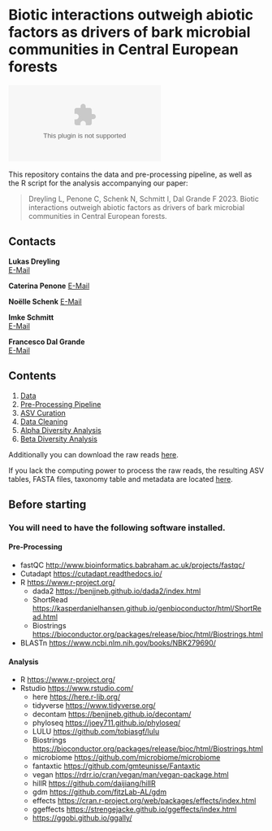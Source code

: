 # Biotic interactions outweigh abiotic factors as drivers of bark microbial communities in Central European forests 

![Important effects on beta diversity](https://github.com/LukDrey/bark_microbiome_drivers/blob/main/Figure4_effects_beta.eps)

This repository contains the data and pre-processing pipeline, as well as the R script for the analysis accompanying our paper: 

> Dreyling L, Penone C, Schenk N, Schmitt I, Dal Grande F 2023. Biotic interactions outweigh abiotic factors as drivers of bark microbial communities in Central European forests.

## Contacts

**Lukas Dreyling**  
[E-Mail](mailto:lukas.dreyling@senckenberg.de)  

**Caterina Penone**
[E-Mail](mailto:caterina.penone@unibe.ch)

**Noëlle Schenk**
[E-Mail](mailto:noelle.schenk@unibe.ch)

**Imke Schmitt**  
[E-Mail](mailto:imke.schmitt@senckenberg.de)  

**Francesco Dal Grande**  
[E-Mail](mailto:francesco.dalgrande@unipd.it)  

## Contents

1. [Data](Data)
2. [Pre-Processing Pipeline](00_Read_Processing_pipeline.txt)
3. [ASV Curation](01_ASV_Curation.R)
4. [Data Cleaning](02_Data_Cleaning.R)
5. [Alpha Diversity Analysis](03_Alpha_Diversity.R)
6. [Beta Diversity Analysis](04_Beta_Diversity.R)

Additionally you can download the raw reads [here](https://www.ncbi.nlm.nih.gov/bioproject/PRJNA932736).  

If you lack the computing power to process the raw reads, the resulting ASV tables, FASTA files, taxonomy table and metadata are located [here](Data).  

## Before starting

### You will need to have the following software installed.

#### Pre-Processing 
* fastQC http://www.bioinformatics.babraham.ac.uk/projects/fastqc/
* Cutadapt https://cutadapt.readthedocs.io/
* R https://www.r-project.org/
    - dada2 https://benjjneb.github.io/dada2/index.html
    - ShortRead https://kasperdanielhansen.github.io/genbioconductor/html/ShortRead.html
    - Biostrings https://bioconductor.org/packages/release/bioc/html/Biostrings.html
* BLASTn https://www.ncbi.nlm.nih.gov/books/NBK279690/

#### Analysis
* R https://www.r-project.org/
* Rstudio https://www.rstudio.com/
  - here https://here.r-lib.org/
  - tidyverse https://www.tidyverse.org/
  - decontam https://benjjneb.github.io/decontam/
  - phyloseq https://joey711.github.io/phyloseq/
  - LULU https://github.com/tobiasgf/lulu
  - Biostrings https://bioconductor.org/packages/release/bioc/html/Biostrings.html
  - microbiome https://github.com/microbiome/microbiome
  - fantaxtic https://github.com/gmteunisse/Fantaxtic
  - vegan https://rdrr.io/cran/vegan/man/vegan-package.html
  - hillR https://github.com/daijiang/hillR
  - gdm https://github.com/fitzLab-AL/gdm
  - effects https://cran.r-project.org/web/packages/effects/index.html
  - ggeffects https://strengejacke.github.io/ggeffects/index.html
  - https://ggobi.github.io/ggally/
